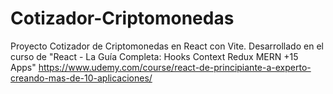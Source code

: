 # Cotizador-Criptomonedas
Proyecto Cotizador de Criptomonedas en React con Vite. Desarrollado en el curso de "React - La Guía Completa: Hooks Context Redux MERN +15 Apps" https://www.udemy.com/course/react-de-principiante-a-experto-creando-mas-de-10-aplicaciones/
